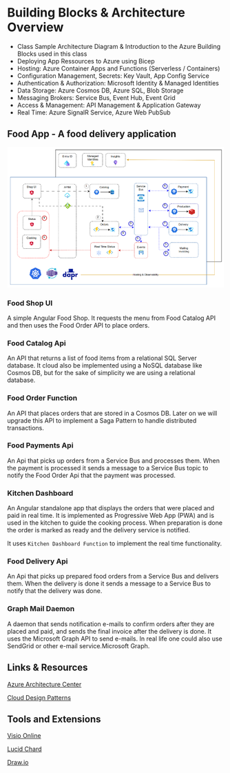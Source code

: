 # Building Blocks & Architecture Overview

- Class Sample Architecture Diagram & Introduction to the Azure Building Blocks used in this class
- Deploying App Ressources to Azure using Bicep
- Hosting: Azure Container Apps and Functions (Serverless / Containers)
- Configuration Management, Secrets: Key Vault, App Config Service
- Authentication & Authorization: Microsoft Identity & Managed Identities
- Data Storage: Azure Cosmos DB, Azure SQL, Blob Storage
- Messaging Brokers: Service Bus, Event Hub, Event Grid
- Access & Management: API Management & Application Gateway
- Real Time: Azure SignalR Service, Azure Web PubSub

## Food App - A food delivery application


![food-app](_images/app.png)

### Food Shop UI

A simple Angular Food Shop. It requests the menu from Food Catalog API and then uses the Food Order API to place orders.

### Food Catalog Api

An API that returns a list of food items from a relational SQL Server database. It cloud also be implemented using a NoSQL database like Cosmos DB, but for the sake of simplicity we are using a relational database.

### Food Order Function

An API that places orders that are stored in a Cosmos DB. Later on we will upgrade this API to implement a Saga Pattern to handle distributed transactions.

### Food Payments Api

An Api that picks up orders from a Service Bus and processes them. When the payment is processed it sends a message to a Service Bus topic to notify the Food Order Api that the payment was processed.

### Kitchen Dashboard

An Angular standalone app that displays the orders that were placed and paid in real time. It is implemented as Progressive Web App (PWA) and is used in the kitchen to guide the cooking process. When preparation is done the order is marked as ready and the delivery service is notified.

It uses `Kitchen Dashboard Function` to implement the real time functionality.

### Food Delivery Api

An Api that picks up prepared food orders from a Service Bus and delivers them. When the delivery is done it sends a message to a Service Bus to notify that the delivery was done.

### Graph Mail Daemon

A daemon that sends notification e-mails to confirm orders after they are placed and paid, and sends the final invoice after the delivery is done. It uses the Microsoft Graph API to send e-mails. In real life one could also use SendGrid or other e-mail service.Microsoft Graph.

## Links & Resources

[Azure Architecture Center](https://docs.microsoft.com/en-us/azure/architecture/browse/)

[Cloud Design Patterns](https://docs.microsoft.com/en-us/azure/architecture/patterns/)

## Tools and Extensions

[Visio Online](https://www.microsoft.com/de-de/microsoft-365/visio/flowchart-software)

[Lucid Chard](https://www.lucidchart.com/)

[Draw.io](https://www.diagrams.net/)
